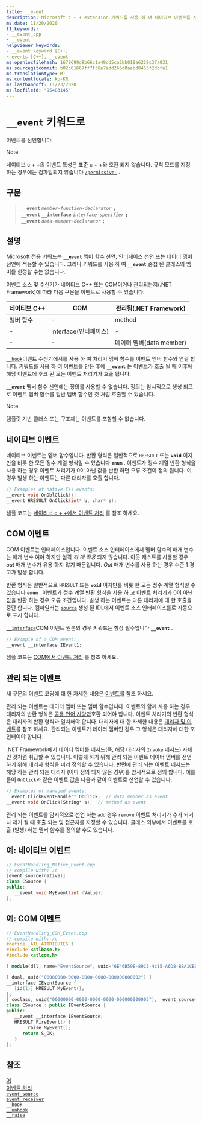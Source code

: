 ```yaml
---
title: __event
description: Microsoft c + + extension 키워드를 사용 하 여 네이티브 이벤트를 처리 하는 방법을 알아봅니다 `__event` .
ms.date: 11/20/2020
f1_keywords:
- __event_cpp
- __event
helpviewer_keywords:
- __event keyword [C++]
- events [C++], __event
ms.openlocfilehash: 1678699d9b66c1a49dd5ca2bb019a6229c37a031
ms.sourcegitcommit: b02c61667ff7f38e7add266d0aabd8463f2dbfa1
ms.translationtype: MT
ms.contentlocale: ko-KR
ms.lasthandoff: 11/23/2020
ms.locfileid: "95483145"
---
```

# <a name="__event-keyword"></a>`__event` 키워드로

이벤트를 선언합니다.

> [!NOTE]
> 네이티브 c + +의 이벤트 특성은 표준 c + +와 호환 되지 않습니다. 규칙 모드를 지정 하는 경우에는 컴파일되지 않습니다 [`/permissive-`](../build/reference/permissive-standards-conformance.md) .

## <a name="syntax"></a>구문

> **`__event`** *`member-function-declarator`* **`;`**\
> **`__event`** **`__interface`** *`interface-specifier`* **`;`**\
> **`__event`** *`data-member-declarator`* **`;`**

## <a name="remarks"></a>설명

Microsoft 전용 키워드는 **`__event`** 멤버 함수 선언, 인터페이스 선언 또는 데이터 멤버 선언에 적용할 수 있습니다. 그러나 키워드를 사용 하 여 **`__event`** 중첩 된 클래스의 멤버를 한정할 수는 없습니다.

이벤트 소스 및 수신기가 네이티브 C++ 또는 COM이거나 관리되는지(.NET Framework)에 따라 다음 구문을 이벤트로 사용할 수 있습니다.

| 네이티브 C++ | COM | 관리됨(.NET Framework) |
|--|--|--|
| 멤버 함수 | - | method |
| - | interface(인터페이스) | - |
| - | - | 데이터 멤버(data member) |

[`__hook`](../cpp/hook.md)이벤트 수신기에서를 사용 하 여 처리기 멤버 함수를 이벤트 멤버 함수와 연결 합니다. 키워드를 사용 하 여 이벤트를 만든 후에 **`__event`** 는 이벤트가 호출 될 때 이후에 해당 이벤트에 후크 된 모든 이벤트 처리기가 호출 됩니다.

**`__event`** 멤버 함수 선언에는 정의를 사용할 수 없습니다. 정의는 암시적으로 생성 되므로 이벤트 멤버 함수를 일반 멤버 함수인 것 처럼 호출할 수 있습니다.

> [!NOTE]
> 템플릿 기반 클래스 또는 구조체는 이벤트를 포함할 수 없습니다.

## <a name="native-events"></a>네이티브 이벤트

네이티브 이벤트는 멤버 함수입니다. 반환 형식은 일반적으로 `HRESULT` 또는 **`void`** 이지만을 비롯 한 모든 정수 계열 형식일 수 있습니다 **`enum`** . 이벤트가 정수 계열 반환 형식을 사용 하는 경우 이벤트 처리기가 0이 아닌 값을 반환 하면 오류 조건이 정의 됩니다. 이 경우 발생 하는 이벤트는 다른 대리자를 호출 합니다.

```cpp
// Examples of native C++ events:
__event void OnDblClick();
__event HRESULT OnClick(int* b, char* s);
```

샘플 코드는 [네이티브 c + +에서 이벤트 처리](../cpp/event-handling-in-native-cpp.md) 를 참조 하세요.

## <a name="com-events"></a>COM 이벤트

COM 이벤트는 인터페이스입니다. 이벤트 소스 인터페이스에서 멤버 함수의 매개 변수는 매개 변수 여야 하지만 엄격 *하 게 적용* 되지 않습니다. 아웃 캐스트를 사용할 경우 *out* 매개 변수가 유용 하지 않기 때문입니다. *Out* 매개 변수를 사용 하는 경우 수준 1 경고가 발생 합니다.

반환 형식은 일반적으로 `HRESULT` 또는 **`void`** 이지만를 비롯 한 모든 정수 계열 형식일 수 있습니다 **`enum`** . 이벤트가 정수 계열 반환 형식을 사용 하 고 이벤트 처리기가 0이 아닌 값을 반환 하는 경우 오류 조건입니다. 발생 하는 이벤트는 다른 대리자에 대 한 호출을 중단 합니다. 컴파일러는 [`source`](../windows/attributes/source-cpp.md) 생성 된 IDL에서 이벤트 소스 인터페이스를로 자동으로 표시 합니다.

[`__interface`](../cpp/interface.md)COM 이벤트 원본의 경우 키워드는 항상 필수입니다 **`__event`** .

```cpp
// Example of a COM event:
__event __interface IEvent1;
```

샘플 코드는 [COM에서 이벤트 처리](../cpp/event-handling-in-com.md) 를 참조 하세요.

## <a name="managed-events"></a>관리 되는 이벤트

새 구문의 이벤트 코딩에 대 한 자세한 내용은 [이벤트](../extensions/event-cpp-component-extensions.md)를 참조 하세요.

관리 되는 이벤트는 데이터 멤버 또는 멤버 함수입니다. 이벤트와 함께 사용 하는 경우 대리자의 반환 형식은 [공용 언어 사양과](/dotnet/standard/language-independence-and-language-independent-components)호환 되어야 합니다. 이벤트 처리기의 반환 형식은 대리자의 반환 형식과 일치해야 합니다. 대리자에 대 한 자세한 내용은 [대리자 및 이벤트](../dotnet/dotnet-programming-with-cpp-cli-visual-cpp.md)를 참조 하세요. 관리되는 이벤트가 데이터 멤버인 경우 그 형식은 대리자에 대한 포인터여야 합니다.

.NET Framework에서 데이터 멤버를 메서드(즉, 해당 대리자의 `Invoke` 메서드) 자체인 것처럼 취급할 수 있습니다. 이렇게 하기 위해 관리 되는 이벤트 데이터 멤버를 선언 하기 위해 대리자 형식을 미리 정의할 수 있습니다. 반면에 관리 되는 이벤트 메서드는 해당 하는 관리 되는 대리자 (이미 정의 되지 않은 경우)를 암시적으로 정의 합니다. 예를 들어 `OnClick`과 같은 이벤트 값을 다음과 같이 이벤트로 선언할 수 있습니다.

```cpp
// Examples of managed events:
__event ClickEventHandler* OnClick;  // data member as event
__event void OnClick(String* s);  // method as event
```

관리 되는 이벤트를 암시적으로 선언 하는 `add` 경우 `remove` 이벤트 처리기가 추가 되거나 제거 될 때 호출 되는 및 접근자를 지정할 수 있습니다. 클래스 외부에서 이벤트를 호출 (발생) 하는 멤버 함수를 정의할 수도 있습니다.

## <a name="example-native-events"></a>예: 네이티브 이벤트

```cpp
// EventHandling_Native_Event.cpp
// compile with: /c
[event_source(native)]
class CSource {
public:
   __event void MyEvent(int nValue);
};
```

## <a name="example-com-events"></a>예: COM 이벤트

```cpp
// EventHandling_COM_Event.cpp
// compile with: /c
#define _ATL_ATTRIBUTES 1
#include <atlbase.h>
#include <atlcom.h>

[ module(dll, name="EventSource", uuid="6E46B59E-89C3-4c15-A6D8-B8A1CEC98830") ];

[ dual, uuid("00000000-0000-0000-0000-000000000002") ]
__interface IEventSource {
   [id(1)] HRESULT MyEvent();
};
[ coclass, uuid("00000000-0000-0000-0000-000000000003"),  event_source(com) ]
class CSource : public IEventSource {
public:
   __event __interface IEventSource;
   HRESULT FireEvent() {
      __raise MyEvent();
      return S_OK;
   }
};
```

## <a name="see-also"></a>참조

[어](../cpp/keywords-cpp.md)\
[이벤트 처리](../cpp/event-handling.md)\
[`event_source`](../windows/attributes/event-source.md)\
[`event_receiver`](../windows/attributes/event-receiver.md)\
[`__hook`](../cpp/hook.md)\
[`__unhook`](../cpp/unhook.md)\
[`__raise`](../cpp/raise.md)
